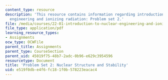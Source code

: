 ```yaml
---
content_type: resource
description: 'This resource contains information regarding introduction to nuclear
  engineering and ionizing radiation: Problem set 2.'
file: /media/courses/22-01-introduction-to-nuclear-engineering-and-ionizing-radiation-fall-2016/e519f0dbe4f6fc181f0b578223eacac4_MIT22_01F16_ProblemSet2.pdf
file_type: application/pdf
learning_resource_types:
- Assignments
ocw_type: OCWFile
parent_title: Assignments
parent_type: CourseSection
parent_uid: 45019f75-48b7-2adc-0b96-e629c3954596
resourcetype: Document
title: 'Problem Set 2: Nuclear Structure and Stability'
uid: e519f0db-e4f6-fc18-1f0b-578223eacac4
---
```

